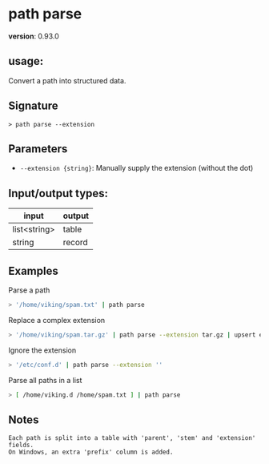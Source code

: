 # path parse

**version**: 0.93.0

## **usage**:

Convert a path into structured data.

## Signature

`> path parse --extension`

## Parameters

- `--extension {string}`: Manually supply the extension (without the dot)

## Input/output types:

| input          | output |
| -------------- | ------ |
| list\<string\> | table  |
| string         | record |

## Examples

Parse a path

```bash
> '/home/viking/spam.txt' | path parse
```

Replace a complex extension

```bash
> '/home/viking/spam.tar.gz' | path parse --extension tar.gz | upsert extension { 'txt' }
```

Ignore the extension

```bash
> '/etc/conf.d' | path parse --extension ''
```

Parse all paths in a list

```bash
> [ /home/viking.d /home/spam.txt ] | path parse
```

## Notes

```text
Each path is split into a table with 'parent', 'stem' and 'extension' fields.
On Windows, an extra 'prefix' column is added.
```
